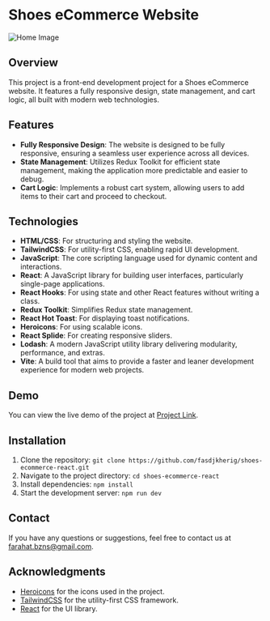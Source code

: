 # Shoes eCommerce Website

![Home Image](https://github.com/fasdjkherig/sushi-vite/blob/main/images/cover.png)

## Overview

This project is a front-end development project for a Shoes eCommerce website. It features a fully responsive design, state management, and cart logic, all built with modern web technologies.

## Features

- **Fully Responsive Design**: The website is designed to be fully responsive, ensuring a seamless user experience across all devices.
- **State Management**: Utilizes Redux Toolkit for efficient state management, making the application more predictable and easier to debug.
- **Cart Logic**: Implements a robust cart system, allowing users to add items to their cart and proceed to checkout.

## Technologies

- **HTML/CSS**: For structuring and styling the website.
- **TailwindCSS**: For utility-first CSS, enabling rapid UI development.
- **JavaScript**: The core scripting language used for dynamic content and interactions.
- **React**: A JavaScript library for building user interfaces, particularly single-page applications.
- **React Hooks**: For using state and other React features without writing a class.
- **Redux Toolkit**: Simplifies Redux state management.
- **React Hot Toast**: For displaying toast notifications.
- **Heroicons**: For using scalable icons.
- **React Splide**: For creating responsive sliders.
- **Lodash**: A modern JavaScript utility library delivering modularity, performance, and extras.
- **Vite**: A build tool that aims to provide a faster and leaner development experience for modern web projects.

## Demo

You can view the live demo of the project at [Project Link](https://shoes-ecommerce-react.vercel.app/).

## Installation

1. Clone the repository: `git clone https://github.com/fasdjkherig/shoes-ecommerce-react.git`
2. Navigate to the project directory: `cd shoes-ecommerce-react`
3. Install dependencies: `npm install`
4. Start the development server: `npm run dev`

## Contact

If you have any questions or suggestions, feel free to contact us at [farahat.bzns@gmail.com](mailto:farahat.bzns@gmail.com).

## Acknowledgments

- [Heroicons](https://heroicons.com/) for the icons used in the project.
- [TailwindCSS](https://tailwindcss.com/) for the utility-first CSS framework.
- [React](https://reactjs.org/) for the UI library.
